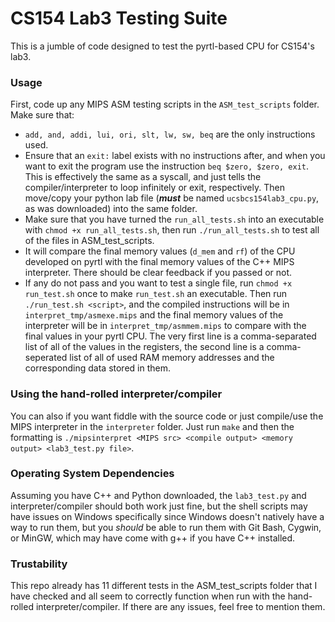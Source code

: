 # CS154 Lab3 Testing Suite
This is a jumble of code designed to test the pyrtl-based CPU for CS154's lab3.

### Usage
First, code up any MIPS ASM testing scripts in the `ASM_test_scripts` folder. Make sure that:
- `add, and, addi, lui, ori, slt, lw, sw, beq` are the only instructions used.
- Ensure that an `exit:` label exists with no instructions after, and when you want to exit the program use the instruction `beq $zero, $zero, exit`. This is effectively the same as a syscall, and just tells the compiler/interpreter to loop infinitely or exit, respectively. Then move/copy your python lab file (___must___ be named `ucsbcs154lab3_cpu.py`, as was downloaded) into the same folder.
- Make sure that you have turned the `run_all_tests.sh` into an executable with `chmod +x run_all_tests.sh`, then run `./run_all_tests.sh` to test all of the files in ASM_test_scripts.
- It will compare the final memory values (`d_mem` and `rf`) of the CPU developed on pyrtl with the final memory values of the C++ MIPS interpreter. There should be clear feedback if you passed or not.
- If any do not pass and you want to test a single file, run `chmod +x run_test.sh` once to make `run_test.sh` an executable. Then run `./run_test.sh <script>`, and the compiled instructions will be in `interpret_tmp/asmexe.mips` and the final memory values of the interpreter will be in `interpret_tmp/asmmem.mips` to compare with the final values in your pyrtl CPU. The very first line is a comma-separated list of all of the values in the registers, the second line is a comma-seperated list of all of used RAM memory addresses and the corresponding data stored in them.

### Using the hand-rolled interpreter/compiler
You can also if you want fiddle with the source code or just compile/use the MIPS interpreter in the `interpreter` folder. Just run `make` and then the formatting is `./mipsinterpret <MIPS src> <compile output> <memory output> <lab3_test.py file>`.

### Operating System Dependencies
Assuming you have C++ and Python downloaded, the `lab3_test.py` and interpreter/compiler should both work just fine, but the shell scripts may have issues on Windows specifically since Windows doesn't natively have a way to run them, but you *should* be able to run them with Git Bash, Cygwin, or MinGW, which may have come with g++ if you have C++ installed.

### Trustability
This repo already has 11 different tests in the ASM_test_scripts folder that I have checked and all seem to correctly function when run with the hand-rolled interpreter/compiler. If there are any issues, feel free to mention them.
